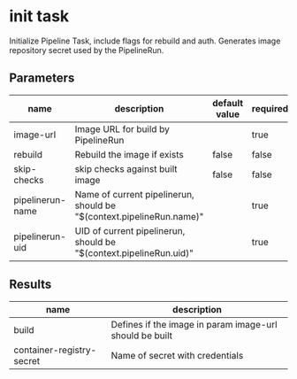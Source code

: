 # init task

Initialize Pipeline Task, include flags for rebuild and auth. Generates image repository secret used by the PipelineRun.

## Parameters
|name|description|default value|required|
|---|---|---|---|
|image-url|Image URL for build by PipelineRun||true|
|rebuild|Rebuild the image if exists|false|false|
|skip-checks|skip checks against built image|false|false|
|pipelinerun-name|Name of current pipelinerun, should be "$(context.pipelineRun.name)"||true|
|pipelinerun-uid|UID of current pipelinerun, should be "$(context.pipelineRun.uid)"||true|

## Results
|name|description|
|---|---|
|build|Defines if the image in param image-url should be built|
|container-registry-secret|Name of secret with credentials|

